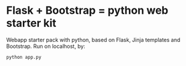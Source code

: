# Flask + Bootstrap = python web starter kit

Webapp starter pack with python, based on Flask, Jinja templates and Bootstrap.
Run on localhost, by:
```
python app.py
```